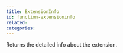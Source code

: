 ```yaml
---
title: ExtensionInfo
id: function-extensioninfo
related:
categories:
---
```


Returns the detailed info about the extension.